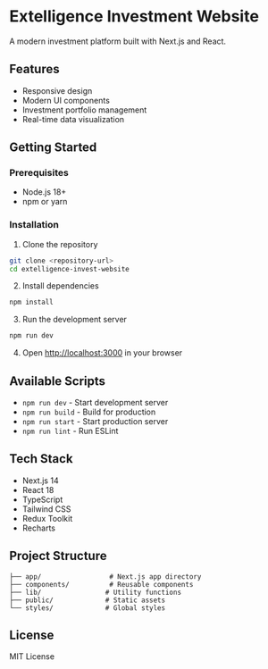 # Extelligence Investment Website

A modern investment platform built with Next.js and React.

## Features

- Responsive design
- Modern UI components
- Investment portfolio management
- Real-time data visualization

## Getting Started

### Prerequisites

- Node.js 18+ 
- npm or yarn

### Installation

1. Clone the repository
```bash
git clone <repository-url>
cd extelligence-invest-website
```

2. Install dependencies
```bash
npm install
```

3. Run the development server
```bash
npm run dev
```

4. Open [http://localhost:3000](http://localhost:3000) in your browser

## Available Scripts

- `npm run dev` - Start development server
- `npm run build` - Build for production
- `npm run start` - Start production server
- `npm run lint` - Run ESLint

## Tech Stack

- Next.js 14
- React 18
- TypeScript
- Tailwind CSS
- Redux Toolkit
- Recharts

## Project Structure

```
├── app/                 # Next.js app directory
├── components/          # Reusable components
├── lib/                # Utility functions
├── public/             # Static assets
└── styles/             # Global styles
```

## License

MIT License 